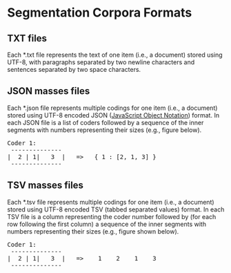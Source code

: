 Segmentation Corpora Formats
============================


TXT files
-----------
Each *.txt file represents the text of one item (i.e., a document) stored using UTF-8, with paragraphs separated by two newline characters and sentences separated by two space characters.


JSON masses files
-----------------
Each *.json file represents multiple codings for one item (i.e., a document) stored using UTF-8 encoded JSON ([JavaScript Object Notation](http://www.json.org/)) format.  In each JSON file is a list of coders followed by a sequence of the inner segments with numbers representing their sizes (e.g., figure below).

<pre>
Coder 1: 
 --------------
|  2 | 1|   3  |   =>   { 1 : [2, 1, 3] }
 --------------
</pre>


TSV masses files
----------------
Each *.tsv file represents multiple codings for one item (i.e., a document) stored using UTF-8 encoded TSV (tabbed separated values) format.  In each TSV file is a column representing the coder number followed by (for each row following the first column) a sequence of the inner segments with numbers representing their sizes (e.g., figure shown below).

<pre>
Coder 1: 
 --------------
|  2 | 1|   3  |   =>    1    2    1    3
 --------------
</pre>